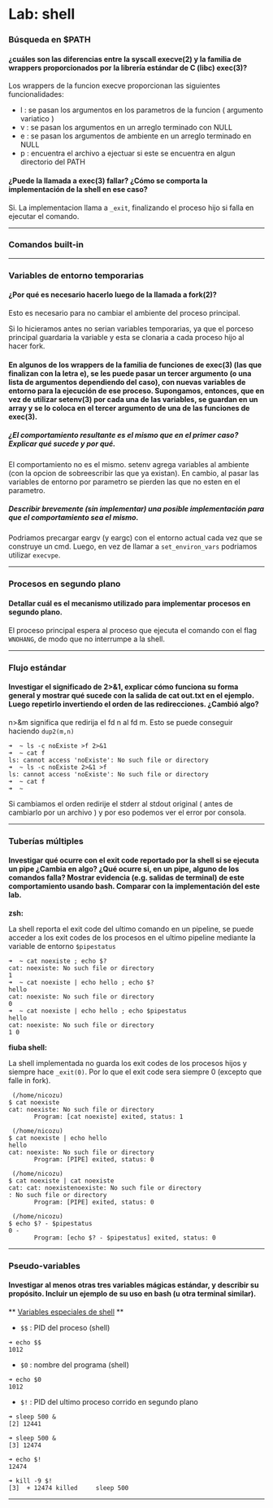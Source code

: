 # Lab: shell

### Búsqueda en $PATH

#### ¿cuáles son las diferencias entre la syscall execve(2) y la familia de wrappers proporcionados por la librería estándar de C (libc) exec(3)?

Los wrappers de la funcion execve proporcionan las siguientes funcionalidades:

- l : se pasan los argumentos en los parametros de la funcion ( argumento variatico )
- v : se pasan los argumentos en un arreglo terminado con NULL
- e : se pasan los argumentos de ambiente en un arreglo terminado en NULL
- p : encuentra el archivo a ejectuar si este se encuentra en algun directorio del PATH

#### ¿Puede la llamada a exec(3) fallar? ¿Cómo se comporta la implementación de la shell en ese caso?

Si. La implementacion llama a `_exit`, finalizando el proceso hijo si falla en ejecutar el comando.

---

### Comandos built-in

---

### Variables de entorno temporarias

#### ¿Por qué es necesario hacerlo luego de la llamada a fork(2)?

Esto es necesario para no cambiar el ambiente del proceso principal.

Si lo hicieramos antes no serian variables temporarias, ya que el porceso principal guardaria la variable y esta se clonaria a cada proceso hijo al hacer fork.

#### En algunos de los wrappers de la familia de funciones de exec(3) (las que finalizan con la letra e), se les puede pasar un tercer argumento (o una lista de argumentos dependiendo del caso), con nuevas variables de entorno para la ejecución de ese proceso. Supongamos, entonces, que en vez de utilizar setenv(3) por cada una de las variables, se guardan en un array y se lo coloca en el tercer argumento de una de las funciones de exec(3). 

##### ¿El comportamiento resultante es el mismo que en el primer caso? Explicar qué sucede y por qué. 

El comportamiento no es el mismo. 
setenv agrega variables al ambiente (con la opcion de sobreescribir las que ya existan).
En cambio, al pasar las variables de entorno por parametro se pierden las que no esten en el parametro. 

##### Describir brevemente (sin implementar) una posible implementación para que el comportamiento sea el mismo.

Podriamos precargar eargv (y eargc) con el entorno actual cada vez que se construye un cmd.
Luego, en vez de llamar a `set_environ_vars` podriamos utilizar `execvpe`.


---

### Procesos en segundo plano

#### Detallar cuál es el mecanismo utilizado para implementar procesos en segundo plano.

El proceso principal espera al proceso que ejecuta el comando con el flag `WNOHANG`, de modo que no interrumpe a la shell.

---

### Flujo estándar

#### Investigar el significado de 2>&1, explicar cómo funciona su forma general y mostrar qué sucede con la salida de cat out.txt en el ejemplo. Luego repetirlo invertiendo el orden de las redirecciones. ¿Cambió algo?

n>&m significa que redirija el fd n al fd m. Esto se puede conseguir haciendo `dup2(m,n)`

```
➜  ~ ls -c noExiste >f 2>&1
➜  ~ cat f
ls: cannot access 'noExiste': No such file or directory 
➜  ~ ls -c noExiste 2>&1 >f
ls: cannot access 'noExiste': No such file or directory
➜  ~ cat f
➜  ~    
``` 

Si cambiamos el orden redirije el stderr al stdout original ( antes de cambiarlo por un archivo ) y por eso podemos ver el error por consola.

---

### Tuberías múltiples

#### Investigar qué ocurre con el exit code reportado por la shell si se ejecuta un pipe ¿Cambia en algo? ¿Qué ocurre si, en un pipe, alguno de los comandos falla? Mostrar evidencia (e.g. salidas de terminal) de este comportamiento usando bash. Comparar con la implementación del este lab.

**zsh:**

La shell reporta el exit code del ultimo comando en un pipeline, se puede acceder a los exit codes de los procesos en el ultimo pipeline mediante la variable de entorno `$pipestatus`

```
➜  ~ cat noexiste ; echo $?
cat: noexiste: No such file or directory
1
➜  ~ cat noexiste | echo hello ; echo $?
hello
cat: noexiste: No such file or directory
0
➜  ~ cat noexiste | echo hello ; echo $pipestatus
hello
cat: noexiste: No such file or directory
1 0 
```

**fiuba shell:**

La shell implementada no guarda los exit codes de los procesos hijos y siempre hace `_exit(0)`.
Por lo que el exit code sera siempre 0 (excepto que falle in fork).

```
 (/home/nicozu) 
$ cat noexiste
cat: noexiste: No such file or directory
       Program: [cat noexiste] exited, status: 1 

 (/home/nicozu) 
$ cat noexiste | echo hello
hello
cat: noexiste: No such file or directory
       Program: [PIPE] exited, status: 0 

 (/home/nicozu) 
$ cat noexiste | cat noexiste                    
cat: cat: noexistenoexiste: No such file or directory
: No such file or directory
       Program: [PIPE] exited, status: 0 

 (/home/nicozu) 
$ echo $? - $pipestatus
0 - 
       Program: [echo $? - $pipestatus] exited, status: 0 
```

---

### Pseudo-variables

#### Investigar al menos otras tres variables mágicas estándar, y describir su propósito. Incluir un ejemplo de su uso en bash (u otra terminal similar).

** [Variables especiales de shell](https://tldp.org/LDP/abs/html/refcards.html) **
- `$$` : PID del proceso (shell)
```
➜ echo $$
1012
```
- `$0` : nombre del programa (shell)
```
➜ echo $0
1012
```
- `$!` : PID del ultimo proceso corrido en segundo plano
```
➜ sleep 500 &
[2] 12441

➜ sleep 500 &
[3] 12474

➜ echo $!    
12474

➜ kill -9 $!
[3]  + 12474 killed     sleep 500  
```

---


